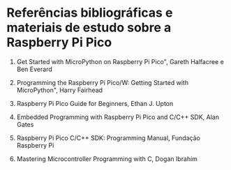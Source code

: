 # Referências bibliográficas e materiais de estudo sobre a Raspberry Pi Pico 

1. Get Started with MicroPython on Raspberry Pi Pico", Gareth Halfacree e Ben Everard  

2. Programming the Raspberry Pi Pico/W: Getting Started with MicroPython", Harry Fairhead

3. Raspberry Pi Pico Guide for Beginners, Ethan J. Upton  

4. Embedded Programming with Raspberry Pi Pico and C/C++ SDK, Alan Gates  

5. Raspberry Pi Pico C/C++ SDK: Programming Manual, Fundação Raspberry Pi  

6. Mastering Microcontroller Programming with C, Dogan Ibrahim
